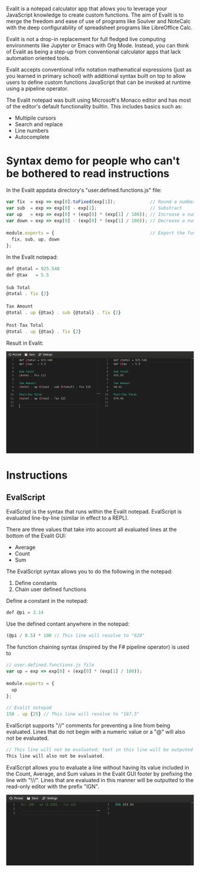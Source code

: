 Evalit is a notepad calculator app that allows you to leverage your JavaScript knowledge
to create custom functions. The aim of Evalit is to merge the freedom and ease of use of
programs like Soulver and NoteCalc with the deep configurability of spreadsheet programs
like LibreOffice Calc.

Evalit is not a drop-in replacement for full fledged live computing environments like
Jupyter or Emacs with Org Mode. Instead, you can think of Evalit as being a step-up from
conventional calculator apps that lack automation oriented tools.

Evalit accepts conventional infix notation mathematical expressions (just as you learned
in primary school) with additional syntax built on top to allow users to define custom
functions JavaScript that can be invoked at runtime using a pipeline operator.

The Evalit notepad was built using Microsoft's Monaco editor and has most of the editor's
default functionality builtin. This includes basics such as:
- Multipile cursors
- Search and replace
- Line numbers
- Autocomplete

# Syntax demo for people who can't be bothered to read instructions

In the Evalit appdata directory's "user.defined.functions.js" file:

``` js
var fix  = exp => exp[0].toFixed(exp[1]);             // Round a number to a specific point
var sub  = exp => exp[0] - exp[1];                    // Substract
var up   = exp => exp[0] + (exp[0] * (exp[1] / 100)); // Increase a number by a percentage
var down = exp => exp[0] - (exp[0] * (exp[1] / 100)); // Decrease a number by a percentage

module.exports = {                                    // Export the functions
  fix, sub, up, down
};
```

In the Evalit notepad:

``` js
def @total = 925.548
def @tax   = 5.5

Sub Total
@total . fix {2}

Tax Amount
@total . up {@tax} . sub {@total} . fix {2}

Post-Tax Total
@total . up {@tax} . fix {2}
```

Result in Evalit:

![Alt text](screenshots/InvoiceExample.png)

# Instructions

## EvalScript

EvalScript is the syntax that runs within the Evalit notepad. EvalScript is evaluated
line-by-line (similar in effect to a REPL).

There are three values that take into account all evaluated lines at the bottom of the
Evalit GUI:
- Average
- Count
- Sum


The EvalScript syntax allows you to do the following in the notepad:
1. Define constants
2. Chain user defined functions

Define a constant in the notepad:

``` js
def @pi = 3.14
```

Use the defined contant anywhere in the notepad:

``` js
(@pi / 0.5) * 100 // This line will resolve to "628"
```
The function chaining syntax (inspired by the F# pipeline operator) is used to


``` js
// user.defined.functions.js file
var up = exp => exp[0] + (exp[0] * (exp[1] / 100));

module.exports = {
  up
};
```

``` js
// Evalit notepad
150 . up {25} // This line will resolve to "187.5"
```

EvalScript supports "//" comments for preventing a line from being evaluated. Lines that
do not begin with a numeric value or a "@" will also not be evaluated.

``` js
// This line will not be evaluated; text in this line will be outputed to the read-only editor unchanged.
This line will also not be evaluated.
```

EvalScript allows you to evaluate a line without having its value included in the Count,
Average, and Sum values in the Evalit GUI footer by prefixing the line with "!//". Lines
that are evaluated in this manner will be outputted to the read-only editor with the
prefix "IGN".

![Alt text](screenshots/IGNExample.png)
